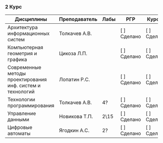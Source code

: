 ### 2 Курс 
|Дисциплины													|	Преподаватель	|	Лабы	|	 РГР	|	Курсач	| 
|-----------------------------------------------------------|-------------------|-----------|-----------|-----------|
|Архитектура информационных систем							|Толкачев А.В.		|			|[ ] Сделано|[ ] Сделано| 
|Компьютерная геометрия и графика							|Цикоза Л.П.		|			|[ ] Сделано|[ ] Сделано| 
|Современные методы проектирования инф. систем и технологий	|Лопатин Р.С.		|			|[ ] Сделано|[ ] Сделано| 
|Технологии программирования								|Толкачев А.В.		|	4\?		|[ ] Сделано|[ ] Сделано| 
|Управление данными											|Новикова Т.П.		|	2\15	|[ ] Сделано|[ ] Сделано| 
|Цифровые автоматы											|Ягодкин А.С.		|   2\?     |[ ] Сделано|[ ] Сделано| 
